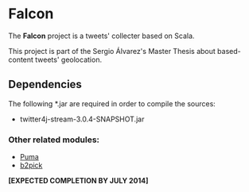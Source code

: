 Falcon
======

The **Falcon** project is a tweets' collecter based on Scala.

This project is part of the Sergio Álvarez's Master Thesis about based-content tweets' geolocation.

Dependencies
------------

The following *.jar are required in order to compile the sources:

+ twitter4j-stream-3.0.4-SNAPSHOT.jar


### Other related modules:

+ [Puma](https://github.com/sergio-alvarez/puma)
+ [b2pick](https://github.com/sergio-alvarez/b2pick)

**[EXPECTED COMPLETION BY JULY 2014]**
